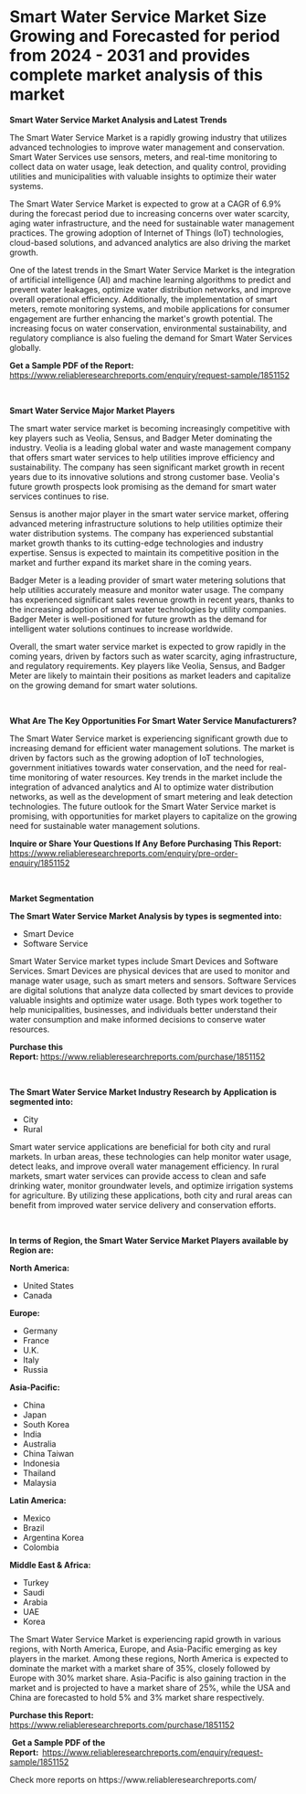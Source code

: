 <p><h1>Smart Water Service Market Size Growing and Forecasted for period from 2024 - 2031 and provides complete market analysis of this market</h1></p><p><strong>Smart Water Service Market Analysis and Latest Trends</strong></p>
<p><p>The Smart Water Service Market is a rapidly growing industry that utilizes advanced technologies to improve water management and conservation. Smart Water Services use sensors, meters, and real-time monitoring to collect data on water usage, leak detection, and quality control, providing utilities and municipalities with valuable insights to optimize their water systems.</p><p>The Smart Water Service Market is expected to grow at a CAGR of 6.9% during the forecast period due to increasing concerns over water scarcity, aging water infrastructure, and the need for sustainable water management practices. The growing adoption of Internet of Things (IoT) technologies, cloud-based solutions, and advanced analytics are also driving the market growth.</p><p>One of the latest trends in the Smart Water Service Market is the integration of artificial intelligence (AI) and machine learning algorithms to predict and prevent water leakages, optimize water distribution networks, and improve overall operational efficiency. Additionally, the implementation of smart meters, remote monitoring systems, and mobile applications for consumer engagement are further enhancing the market's growth potential. The increasing focus on water conservation, environmental sustainability, and regulatory compliance is also fueling the demand for Smart Water Services globally.</p></p>
<p><strong>Get a Sample PDF of the Report:&nbsp;</strong> <a href="https://www.reliableresearchreports.com/enquiry/request-sample/1851152">https://www.reliableresearchreports.com/enquiry/request-sample/1851152</a></p>
<p>&nbsp;</p>
<p><strong>Smart Water Service Major Market Players</strong></p>
<p><p>The smart water service market is becoming increasingly competitive with key players such as Veolia, Sensus, and Badger Meter dominating the industry. Veolia is a leading global water and waste management company that offers smart water services to help utilities improve efficiency and sustainability. The company has seen significant market growth in recent years due to its innovative solutions and strong customer base. Veolia's future growth prospects look promising as the demand for smart water services continues to rise.</p><p>Sensus is another major player in the smart water service market, offering advanced metering infrastructure solutions to help utilities optimize their water distribution systems. The company has experienced substantial market growth thanks to its cutting-edge technologies and industry expertise. Sensus is expected to maintain its competitive position in the market and further expand its market share in the coming years.</p><p>Badger Meter is a leading provider of smart water metering solutions that help utilities accurately measure and monitor water usage. The company has experienced significant sales revenue growth in recent years, thanks to the increasing adoption of smart water technologies by utility companies. Badger Meter is well-positioned for future growth as the demand for intelligent water solutions continues to increase worldwide.</p><p>Overall, the smart water service market is expected to grow rapidly in the coming years, driven by factors such as water scarcity, aging infrastructure, and regulatory requirements. Key players like Veolia, Sensus, and Badger Meter are likely to maintain their positions as market leaders and capitalize on the growing demand for smart water solutions.</p></p>
<p>&nbsp;</p>
<p><strong>What Are The Key Opportunities For Smart Water Service Manufacturers?</strong></p>
<p><p>The Smart Water Service market is experiencing significant growth due to increasing demand for efficient water management solutions. The market is driven by factors such as the growing adoption of IoT technologies, government initiatives towards water conservation, and the need for real-time monitoring of water resources. Key trends in the market include the integration of advanced analytics and AI to optimize water distribution networks, as well as the development of smart metering and leak detection technologies. The future outlook for the Smart Water Service market is promising, with opportunities for market players to capitalize on the growing need for sustainable water management solutions.</p></p>
<p><strong>Inquire or Share Your Questions If Any Before Purchasing This Report:</strong> <a href="https://www.reliableresearchreports.com/enquiry/pre-order-enquiry/1851152">https://www.reliableresearchreports.com/enquiry/pre-order-enquiry/1851152</a></p>
<p>&nbsp;</p>
<p><strong>Market Segmentation</strong></p>
<p><strong>The Smart Water Service Market Analysis by types is segmented into:</strong></p>
<p><ul><li>Smart Device</li><li>Software Service</li></ul></p>
<p><p>Smart Water Service market types include Smart Devices and Software Services. Smart Devices are physical devices that are used to monitor and manage water usage, such as smart meters and sensors. Software Services are digital solutions that analyze data collected by smart devices to provide valuable insights and optimize water usage. Both types work together to help municipalities, businesses, and individuals better understand their water consumption and make informed decisions to conserve water resources.</p></p>
<p><strong>Purchase this Report:&nbsp;</strong><a href="https://www.reliableresearchreports.com/purchase/1851152">https://www.reliableresearchreports.com/purchase/1851152</a></p>
<p>&nbsp;</p>
<p><strong>The Smart Water Service Market Industry Research by Application is segmented into:</strong></p>
<p><ul><li>City</li><li>Rural</li></ul></p>
<p><p>Smart water service applications are beneficial for both city and rural markets. In urban areas, these technologies can help monitor water usage, detect leaks, and improve overall water management efficiency. In rural markets, smart water services can provide access to clean and safe drinking water, monitor groundwater levels, and optimize irrigation systems for agriculture. By utilizing these applications, both city and rural areas can benefit from improved water service delivery and conservation efforts.</p></p>
<p>&nbsp;</p>
<p><strong>In terms of Region, the Smart Water Service Market Players available by Region are:</strong></p>
<p>
    <p> <strong> North America: </strong>
        <ul>
            <li>United States</li>
            <li>Canada</li>
        </ul>
        </p> 
    <p> <strong> Europe: </strong>
        <ul>
            <li>Germany</li>
            <li>France</li>
            <li>U.K.</li>
            <li>Italy</li>
            <li>Russia</li>
        </ul>
        </p> 
    <p> <strong> Asia-Pacific: </strong>
        <ul>
            <li>China</li>
            <li>Japan</li>
            <li>South Korea</li>
            <li>India</li>
            <li>Australia</li>
            <li>China Taiwan</li>
            <li>Indonesia</li>
            <li>Thailand</li>
            <li>Malaysia</li>
        </ul>
        </p> 
    <p> <strong> Latin America: </strong>
        <ul>
            <li>Mexico</li>
            <li>Brazil</li>
            <li>Argentina Korea</li>
            <li>Colombia</li>
        </ul>
        </p> 
    <p> <strong> Middle East & Africa: </strong>
        <ul>
            <li>Turkey</li>
            <li>Saudi</li>
            <li>Arabia</li>
            <li>UAE</li>
            <li>Korea</li>
        </ul>
    </p>
    </p>
<p><p>The Smart Water Service Market is experiencing rapid growth in various regions, with North America, Europe, and Asia-Pacific emerging as key players in the market. Among these regions, North America is expected to dominate the market with a market share of 35%, closely followed by Europe with 30% market share. Asia-Pacific is also gaining traction in the market and is projected to have a market share of 25%, while the USA and China are forecasted to hold 5% and 3% market share respectively.</p></p>
<p><strong>Purchase this Report: </strong><a href="https://www.reliableresearchreports.com/purchase/1851152">https://www.reliableresearchreports.com/purchase/1851152</a></p>
<p>&nbsp;<strong>Get a Sample PDF of the Report:&nbsp;&nbsp;</strong><a href="https://www.reliableresearchreports.com/enquiry/request-sample/1851152">https://www.reliableresearchreports.com/enquiry/request-sample/1851152</a></p>
<p><strong></strong></p>
<p>Check more reports on https://www.reliableresearchreports.com/</p>